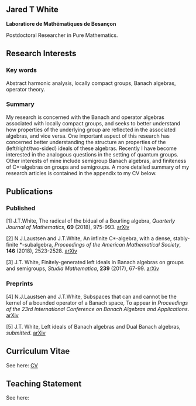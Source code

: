 ## Jared T White
**Laboratiore de Mathématiques de Besançon**

Postdoctoral Researcher in Pure Mathematics.

## Research Interests
### Key words
Abstract harmonic analysis, locally compact groups, Banach algebras, operator theory.
### Summary
My research is concerned with the Banach and operator algebras associated with locally compact groups, and seeks to better understand how properties of the underlying group are reflected in the associated algebras, and vice versa. One important aspect of this research has concerned better understanding the structure an properties of the (left/right/two-sided) ideals of these algebras. Recently I have become interested in the analogous questions in the setting of quantum groups. Other interests of mine include semigroup Banach algebras, and finiteness of C\*-algebras on groups and semigroups. A more detailed summary of my research articles is contained in the appendix to my CV below.

## Publications
### Published
[1] J.T.White, The radical of the bidual of a Beurling algebra, *Quarterly Journal of Mathematics*, **69** (2018), 975-993.
[arXiv](https://arxiv.org/abs/1708.09635)

[2] N.J.Laustsen and J.T.White, An infinite C\*-algebra, with a dense, stably-finite \*-subalgebra,  *Proceedings of the American Mathematical Society*, **146** (2018), 2523-2528.
[arXiv](https://arxiv.org/abs/1705.05835)

[3] J.T. White, Finitely-generated left ideals in Banach algebras on groups and semigroups, *Studia Mathematica*, **239** (2017), 67-99.
[arXiv](https://arxiv.org/abs/1612.05915)

### Preprints
[4]  N.J.Laustsen and J.T.White, Subspaces that can and cannot be the kernel of a bounded operator of a Banach space, To appear in *Proceedings of the 23rd International Conference on Banach Algebras and Applications*.
[arXiv](https://arxiv.org/abs/1811.02399)

[5] J.T. White, Left ideals of Banach algebras and Dual Banach algebras, *submitted*.
[arXiv](https://arxiv.org/abs/1811.02393)

## Curriculum Vitae
See here: [CV](https://jaredtwhite.github.io/CV.pdf)

## Teaching Statement
See here:
